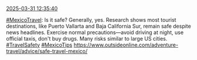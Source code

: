 [2025-03-31 12:35:40](https://mstdn.social/@hill_wanderer/114257070664181521)

<a href="https://mstdn.social/tags/MexicoTravel" class="mention hashtag" rel="tag">#MexicoTravel</a>: Is it safe? Generally, yes. Research shows most tourist destinations, like Puerto Vallarta and Baja California Sur, remain safe despite news headlines. Exercise normal precautions—avoid driving at night, use official taxis, don&#39;t buy drugs. Many risks similar to large US cities. <a href="https://mstdn.social/tags/TravelSafety" class="mention hashtag" rel="tag">#TravelSafety</a> <a href="https://mstdn.social/tags/MexicoTips" class="mention hashtag" rel="tag">#MexicoTips</a> <a href="https://www.outsideonline.com/adventure-travel/advice/safe-travel-mexico/" target="_blank" rel="nofollow noopener noreferrer" translate="no">https://www.outsideonline.com/adventure-travel/advice/safe-travel-mexico/</a>